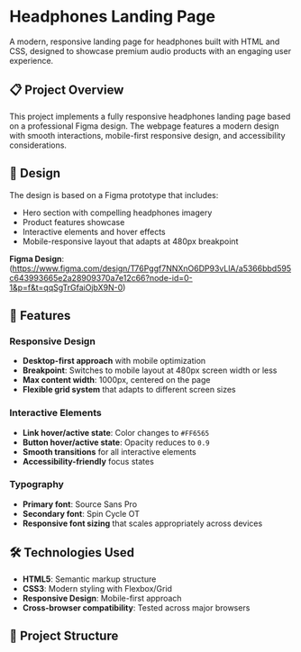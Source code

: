 # Headphones Landing Page

A modern, responsive landing page for headphones built with HTML and CSS, designed to showcase premium audio products with an engaging user experience.

## 📋 Project Overview

This project implements a fully responsive headphones landing page based on a professional Figma design. The webpage features a modern design with smooth interactions, mobile-first responsive design, and accessibility considerations.

## 🎨 Design

The design is based on a Figma prototype that includes:
- Hero section with compelling headphones imagery
- Product features showcase
- Interactive elements and hover effects
- Mobile-responsive layout that adapts at 480px breakpoint

**Figma Design**: (https://www.figma.com/design/T76Pggf7NNXnO6DP93vLlA/a5366bbd595c643993665e2a28909370a7e12c66?node-id=0-1&p=f&t=qqSgTrGfaiOjbX9N-0)


## 🚀 Features

### Responsive Design
- **Desktop-first approach** with mobile optimization
- **Breakpoint**: Switches to mobile layout at 480px screen width or less
- **Max content width**: 1000px, centered on the page
- **Flexible grid system** that adapts to different screen sizes

### Interactive Elements
- **Link hover/active state**: Color changes to `#FF6565`
- **Button hover/active state**: Opacity reduces to `0.9`
- **Smooth transitions** for all interactive elements
- **Accessibility-friendly** focus states

### Typography
- **Primary font**: Source Sans Pro
- **Secondary font**: Spin Cycle OT
- **Responsive font sizing** that scales appropriately across devices

## 🛠️ Technologies Used

- **HTML5**: Semantic markup structure
- **CSS3**: Modern styling with Flexbox/Grid
- **Responsive Design**: Mobile-first approach
- **Cross-browser compatibility**: Tested across major browsers

## 📁 Project Structure

